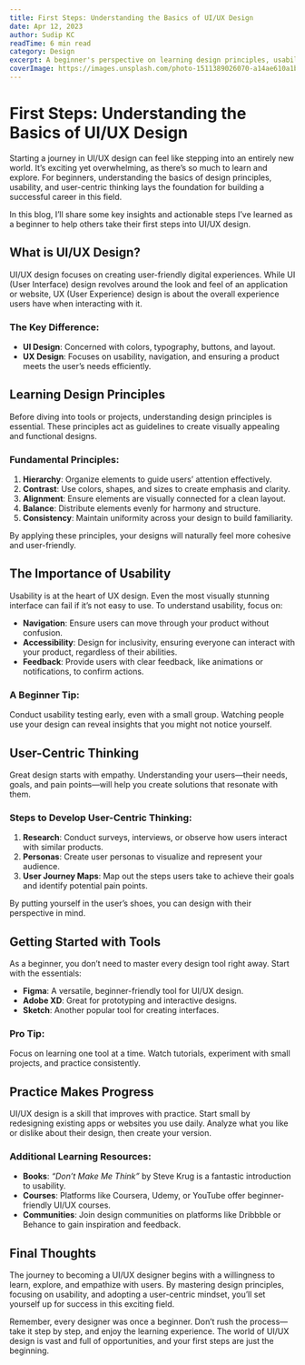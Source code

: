 ```yaml
---
title: First Steps: Understanding the Basics of UI/UX Design  
date: Apr 12, 2023 
author: Sudip KC  
readTime: 6 min read  
category: Design  
excerpt: A beginner's perspective on learning design principles, usability, and user-centric thinking.  
coverImage: https://images.unsplash.com/photo-1511389026070-a14ae610a1be?q=80&w=2070&auto=format&fit=crop&ixlib=rb-4.0.3&ixid=M3wxMjA3fDB8MHxwaG90by1wYWdlfHx8fGVufDB8fHx8fA%3D%3D
---
```


# First Steps: Understanding the Basics of UI/UX Design  

Starting a journey in UI/UX design can feel like stepping into an entirely new world. It’s exciting yet overwhelming, as there’s so much to learn and explore. For beginners, understanding the basics of design principles, usability, and user-centric thinking lays the foundation for building a successful career in this field.  

In this blog, I’ll share some key insights and actionable steps I’ve learned as a beginner to help others take their first steps into UI/UX design.  

## **What is UI/UX Design?**  

UI/UX design focuses on creating user-friendly digital experiences. While UI (User Interface) design revolves around the look and feel of an application or website, UX (User Experience) design is about the overall experience users have when interacting with it.  

### The Key Difference:  
- **UI Design**: Concerned with colors, typography, buttons, and layout.  
- **UX Design**: Focuses on usability, navigation, and ensuring a product meets the user’s needs efficiently.  

## **Learning Design Principles**  

Before diving into tools or projects, understanding design principles is essential. These principles act as guidelines to create visually appealing and functional designs.  

### Fundamental Principles:  
1. **Hierarchy**: Organize elements to guide users’ attention effectively.  
2. **Contrast**: Use colors, shapes, and sizes to create emphasis and clarity.  
3. **Alignment**: Ensure elements are visually connected for a clean layout.  
4. **Balance**: Distribute elements evenly for harmony and structure.  
5. **Consistency**: Maintain uniformity across your design to build familiarity.  

By applying these principles, your designs will naturally feel more cohesive and user-friendly.  

## **The Importance of Usability**  

Usability is at the heart of UX design. Even the most visually stunning interface can fail if it’s not easy to use. To understand usability, focus on:  

- **Navigation**: Ensure users can move through your product without confusion.  
- **Accessibility**: Design for inclusivity, ensuring everyone can interact with your product, regardless of their abilities.  
- **Feedback**: Provide users with clear feedback, like animations or notifications, to confirm actions.  

### A Beginner Tip:  
Conduct usability testing early, even with a small group. Watching people use your design can reveal insights that you might not notice yourself.  

## **User-Centric Thinking**  

Great design starts with empathy. Understanding your users—their needs, goals, and pain points—will help you create solutions that resonate with them.  

### Steps to Develop User-Centric Thinking:  
1. **Research**: Conduct surveys, interviews, or observe how users interact with similar products.  
2. **Personas**: Create user personas to visualize and represent your audience.  
3. **User Journey Maps**: Map out the steps users take to achieve their goals and identify potential pain points.  

By putting yourself in the user’s shoes, you can design with their perspective in mind.  

## **Getting Started with Tools**  

As a beginner, you don’t need to master every design tool right away. Start with the essentials:  
- **Figma**: A versatile, beginner-friendly tool for UI/UX design.  
- **Adobe XD**: Great for prototyping and interactive designs.  
- **Sketch**: Another popular tool for creating interfaces.  

### Pro Tip:  
Focus on learning one tool at a time. Watch tutorials, experiment with small projects, and practice consistently.  

## **Practice Makes Progress**  

UI/UX design is a skill that improves with practice. Start small by redesigning existing apps or websites you use daily. Analyze what you like or dislike about their design, then create your version.  

### Additional Learning Resources:  
- **Books**: *“Don’t Make Me Think”* by Steve Krug is a fantastic introduction to usability.  
- **Courses**: Platforms like Coursera, Udemy, or YouTube offer beginner-friendly UI/UX courses.  
- **Communities**: Join design communities on platforms like Dribbble or Behance to gain inspiration and feedback.  

## **Final Thoughts**  

The journey to becoming a UI/UX designer begins with a willingness to learn, explore, and empathize with users. By mastering design principles, focusing on usability, and adopting a user-centric mindset, you’ll set yourself up for success in this exciting field.  

Remember, every designer was once a beginner. Don’t rush the process—take it step by step, and enjoy the learning experience. The world of UI/UX design is vast and full of opportunities, and your first steps are just the beginning.  

